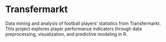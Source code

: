 # Transfermarkt
Data mining and analysis of football players’ statistics from Transfermarkt. This project explores player performance indicators through data preprocessing, visualization, and predictive modeling in R.
